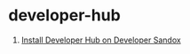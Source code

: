 # developer-hub

1. [Install Developer Hub on Developer Sandox](/assets/tutorials/install-dev-hub.md)